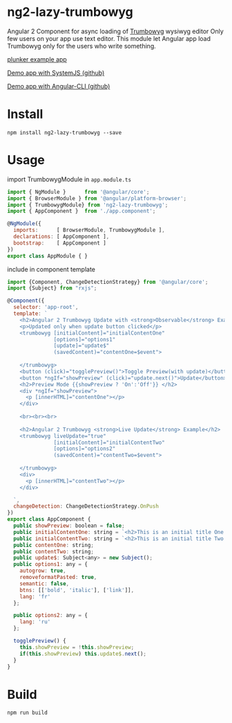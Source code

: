 # ng2-lazy-trumbowyg
Angular 2 Component for async loading of [Trumbowyg](https://alex-d.github.io/Trumbowyg/) wysiwyg editor
Only few users on your app use text editor. This module let Angular app load Trumbowyg only for the users who write something.

[plunker example app](https://plnkr.co/edit/dirpKmLNalUmz0mpdrk7?p=preview)

[Demo app with SystemJS (github)](https://github.com/monad98/ng2-lazy-trumbowyg-example)

[Demo app with Angular-CLI (github)](https://github.com/monad98/ng2-lazy-trumbowyg-example-angularCLI)

# Install
`
npm install ng2-lazy-trumbowyg --save
`

# Usage
import TrumbowygModule in `app.module.ts`
```javascript
import { NgModule }      from '@angular/core';
import { BrowserModule } from '@angular/platform-browser';
import { TrumbowygModule} from 'ng2-lazy-trumbowyg';
import { AppComponent }  from './app.component';

@NgModule({
  imports:      [ BrowserModule, TrumbowygModule ],
  declarations: [ AppComponent ],
  bootstrap:    [ AppComponent ]
})
export class AppModule { }
```

include <trumbowyg> in component template
```javascript
import {Component, ChangeDetectionStrategy} from '@angular/core';
import {Subject} from "rxjs";

@Component({
  selector: 'app-root',
  template: `
    <h2>Angular 2 Trumbowyg Update with <strong>Observable</strong> Example </h2>
    <p>Updated only when update button clicked</p>
    <trumbowyg [initialContent]="initialContentOne"  
               [options]="options1"
               [update]="update$" 
               (savedContent)="contentOne=$event">
      
    </trumbowyg>
    <button (click)="togglePreview()">Toggle Preview(with update)</button>
    <button *ngIf="showPreview" (click)="update.next()">Update</button>
    <h2>Preview Mode {{showPreview ? 'On':'Off'}} </h2>
    <div *ngIf="showPreview">
      <p [innerHTML]="contentOne"></p>
    </div>
    
    <br><br><br>
    
    <h2>Angular 2 Trumbowyg <strong>Live Update</strong> Example</h2>
    <trumbowyg liveUpdate="true" 
               [initialContent]="initialContentTwo"
               [options]="options2"
               (savedContent)="contentTwo=$event">
      
    </trumbowyg>
    <div>
      <p [innerHTML]="contentTwo"></p>
    </div>

  `,
  changeDetection: ChangeDetectionStrategy.OnPush
})
export class AppComponent {
  public showPreview: boolean = false;
  public initialContentOne: string = `<h2>This is an initial title One.</h2><p>This is an initial content.</p><p><img src="https://angular.io/assets/images/home/loved-by-millions.png" alt=""><br></p><p><br></p>`
  public initialContentTwo: string = `<h2>This is an initial title Two.</h2><p>This is an initial content.</p><p><img src="https://github.com/Alex-D/Trumbowyg/raw/develop/banner.png" alt=""><br></p><p><br></p>`
  public contentOne: string;
  public contentTwo: string;
  public update$: Subject<any> = new Subject();
  public options1: any = {
    autogrow: true,
    removeformatPasted: true,
    semantic: false,
    btns: [['bold', 'italic'], ['link']],
    lang: 'fr'
  };

  public options2: any = {
    lang: 'ru'
  };

  togglePreview() {
    this.showPreview = !this.showPreview;
    if(this.showPreview) this.update$.next();
  }
}

```

# Build
`
npm run build
`
